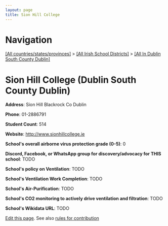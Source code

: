 ```yaml
---
layout: page
title: Sion Hill College
---
```

# Navigation

[[All countries/states/provinces]](../../..) > [[All Irish School Districts]](../..) > [[All In Dublin South County Dublin]](..)

# Sion Hill College (Dublin South County Dublin)

**Address**: Sion Hill Blackrock Co Dublin

**Phone**: 01-2886791

**Student Count**: 514

**Website**: <http://www.sionhillcollege.ie>

**School's overall airborne virus protection grade (0-5)**: 0

**Discord, Facebook, or WhatsApp group for discovery/advocacy for THIS school**: TODO

**School's policy on Ventilation**: TODO

**School's Ventilation Work Completion**: TODO

**School's Air-Purification**: TODO

**School's CO2 monitoring to actively drive ventilation and filtration**: TODO

**School's Wikidata URL**: TODO


[Edit this page](https://github.com/ventilate-schools/Ireland/edit/main/./Dublin_South_County_Dublin/Sion_Hill_College.md). See also [rules for contribution](../../../contribution-rules/)